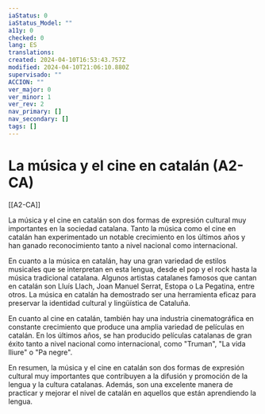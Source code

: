 ```yaml
---
iaStatus: 0
iaStatus_Model: ""
a11y: 0
checked: 0
lang: ES
translations: 
created: 2024-04-10T16:53:43.757Z
modified: 2024-04-10T21:06:10.880Z
supervisado: ""
ACCION: ""
ver_major: 0
ver_minor: 1
ver_rev: 2
nav_primary: []
nav_secondary: []
tags: []
---
```

# La música y el cine en catalán (A2-CA)

[[A2-CA]]

La música y el cine en catalán son dos formas de expresión cultural muy importantes en la sociedad catalana. Tanto la música como el cine en catalán han experimentado un notable crecimiento en los últimos años y han ganado reconocimiento tanto a nivel nacional como internacional.

En cuanto a la música en catalán, hay una gran variedad de estilos musicales que se interpretan en esta lengua, desde el pop y el rock hasta la música tradicional catalana. Algunos artistas catalanes famosos que cantan en catalán son Lluís Llach, Joan Manuel Serrat, Estopa o La Pegatina, entre otros. La música en catalán ha demostrado ser una herramienta eficaz para preservar la identidad cultural y lingüística de Cataluña.

En cuanto al cine en catalán, también hay una industria cinematográfica en constante crecimiento que produce una amplia variedad de películas en catalán. En los últimos años, se han producido películas catalanas de gran éxito tanto a nivel nacional como internacional, como "Truman", "La vida lliure" o "Pa negre".

En resumen, la música y el cine en catalán son dos formas de expresión cultural muy importantes que contribuyen a la difusión y promoción de la lengua y la cultura catalanas. Además, son una excelente manera de practicar y mejorar el nivel de catalán en aquellos que están aprendiendo la lengua.

